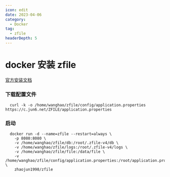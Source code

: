 ```yaml
---
icon: edit
date: 2023-04-06
category:
  - Docker
tag:
  - zfile
headerDepth: 5
---
```



# docker 安装 zfile
[官方安装文档](https://docs.zfile.vip/install/os-docker/)
### 下载配置文件
```shell
  curl -k -o /home/wanghao/zfile/config/application.properties https://c.jun6.net/ZFILE/application.properties
```
### 启动
```  shell
  docker run -d --name=zfile --restart=always \
    -p 8080:8080 \
    -v /home/wanghao/zfile/db:/root/.zfile-v4/db \
    -v /home/wanghao/zfile/logs:/root/.zfile-v4/logs \
    -v /home/wanghao/zfile/file:/data/file \
    -v /home/wanghao/zfile/config/application.properties:/root/application.properties \
    zhaojun1998/zfile
```